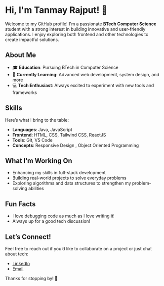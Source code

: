 # Hi, I'm Tanmay Rajput! 👋

Welcome to my GitHub profile! I'm a passionate **BTech Computer Science** student with a strong interest in building innovative and user-friendly applications. I enjoy exploring both frontend and other technologies to create impactful solutions.

## About Me
- 🎓 **Education**: Pursuing BTech in Computer Science  
- 🌱 **Currently Learning**: Advanced web development, system design, and more  
- 💻 **Tech Enthusiast**: Always excited to experiment with new tools and frameworks  

## Skills
Here’s what I bring to the table:  
- **Languages**: Java, JavaScript  
- **Frontend**: HTML, CSS, Tailwind CSS, ReactJS  
- **Tools**: Git, VS Code
- **Concepts**: Responsive Design , Object Oriented Programming  

## What I’m Working On
- Enhancing my skills in full-stack development  
- Building real-world projects to solve everyday problems  
- Exploring algorithms and data structures to strengthen my problem-solving abilities  

## Fun Facts
- I love debugging code as much as I love writing it!  
- Always up for a good tech discussion!  

## Let’s Connect!
Feel free to reach out if you’d like to collaborate on a project or just chat about tech:  
- [LinkedIn](https://www.linkedin.com/in/tanmay-rajput1/)  
- [Email](developer3305@gmail.com)
  
Thanks for stopping by! 🚀

